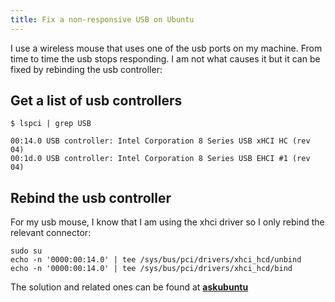 ```yaml
---
title: Fix a non-responsive USB on Ubuntu
---
```


I use a wireless mouse that uses one of the usb ports on my machine. From time to time the usb stops responding. I am not what causes it but it can be fixed by rebinding the usb controller:

## Get a list of usb controllers

```
$ lspci | grep USB

00:14.0 USB controller: Intel Corporation 8 Series USB xHCI HC (rev 04)
00:1d.0 USB controller: Intel Corporation 8 Series USB EHCI #1 (rev 04)
```

## Rebind the usb controller

For my usb mouse, I know that I am using the xhci driver so I only rebind the relevant connector:

```
sudo su
echo -n '0000:00:14.0' | tee /sys/bus/pci/drivers/xhci_hcd/unbind
echo -n '0000:00:14.0' | tee /sys/bus/pci/drivers/xhci_hcd/bind
```

<!-- echo -n '0000:00:1d.0' | tee /sys/bus/pci/drivers/ehci-pci/unbind -->
<!-- echo -n '0000:00:1d.0' | tee /sys/bus/pci/drivers/ehci-pci/bind -->

The solution and related ones can be found at **[askubuntu][askubuntu]**

[askubuntu]: http://askubuntu.com/questions/645/how-do-you-reset-a-usb-device-from-the-command-line


